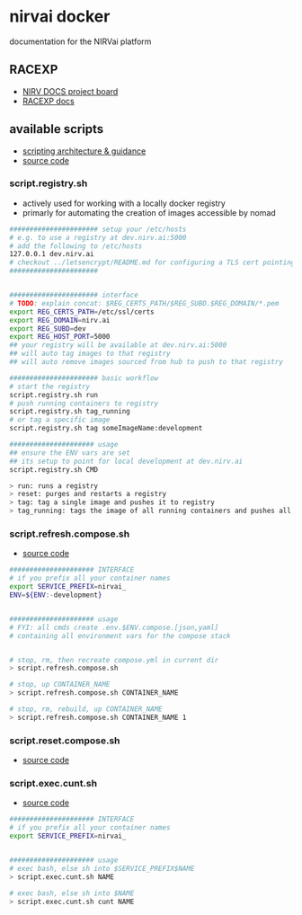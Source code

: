 # nirvai docker

documentation for the NIRVai platform

## RACEXP

- [NIRV DOCS project board](https://github.com/orgs/nirv-ai/projects/6/views/1?filterQuery=repo%3A%22nirv-ai%2Fdocs%22)
- [RACEXP docs](https://github.com/noahehall/theBookOfNoah/blob/master/0current/architectural%20thinking/0racexp.md)

## available scripts

- [scripting architecture & guidance](../scripts/README.md)
- [source code](https://github.com/nirv-ai/scripts/blob/develop/docker)

### script.registry.sh

- actively used for working with a locally docker registry
- primarly for automating the creation of images accessible by nomad

```sh
###################### setup your /etc/hosts
# e.g. to use a registry at dev.nirv.ai:5000
# add the following to /etc/hosts
127.0.0.1 dev.nirv.ai
# checkout ../letsencrypt/README.md for configuring a TLS cert pointing to dev.nirv.ai
######################


###################### interface
# TODO: explain concat: $REG_CERTS_PATH/$REG_SUBD.$REG_DOMAIN/*.pem
export REG_CERTS_PATH=/etc/ssl/certs
export REG_DOMAIN=nirv.ai
export REG_SUBD=dev
export REG_HOST_PORT=5000
## your registry will be available at dev.nirv.ai:5000
## will auto tag images to that registry
## will auto remove images sourced from hub to push to that registry

###################### basic workflow
# start the registry
script.registry.sh run
# push running containers to registry
script.registry.sh tag_running
# or tag a specific image
script.registry.sh tag someImageName:development

##################### usage
## ensure the ENV vars are set
## its setup to point for local development at dev.nirv.ai
script.registry.sh CMD

> run: runs a registry
> reset: purges and restarts a registry
> tag: tag a single image and pushes it to registry
> tag_running: tags the image of all running containers and pushes all to registry

```

### script.refresh.compose.sh

- [source code](https://github.com/nirv-ai/scripts/blob/develop/script.compose.refresh.sh)

```sh
##################### INTERFACE
# if you prefix all your container names
export SERVICE_PREFIX=nirvai_
ENV=${ENV:-development}


##################### usage
# FYI: all cmds create .env.$ENV.compose.[json,yaml]
# containing all environment vars for the compose stack


# stop, rm, then recreate compose.yml in current dir
> script.refresh.compose.sh

# stop, up CONTAINER_NAME
> script.refresh.compose.sh CONTAINER_NAME

# stop, rm, rebuild, up CONTAINER_NAME
> script.refresh.compose.sh CONTAINER_NAME 1
```

### script.reset.compose.sh

- [source code](https://github.com/nirv-ai/scripts/blob/develop/script.compose.reset.sh)

### script.exec.cunt.sh

- [source code](https://github.com/nirv-ai/scripts/blob/develop/script.exec.cunt.sh)

```sh
##################### INTERFACE
# if you prefix all your container names
export SERVICE_PREFIX=nirvai_


##################### usage
# exec bash, else sh into $SERVICE_PREFIX$NAME
> script.exec.cunt.sh NAME

# exec bash, else sh into $NAME
> script.exec.cunt.sh cunt NAME
```
